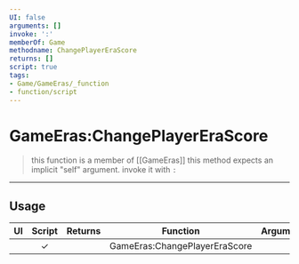 ```yaml
---
UI: false
arguments: []
invoke: ':'
memberOf: Game
methodname: ChangePlayerEraScore
returns: []
script: true
tags:
- Game/GameEras/_function
- function/script
---
```

# GameEras:ChangePlayerEraScore
> this function is a member of [[GameEras]]
> this method expects an implicit "self" argument. invoke it with `:`
-----
## Usage
|  UI | Script | Returns | Function | Arguments |
|:---:|:------:|-------:|:--------:|:---------|
| |✓||GameEras:ChangePlayerEraScore||
